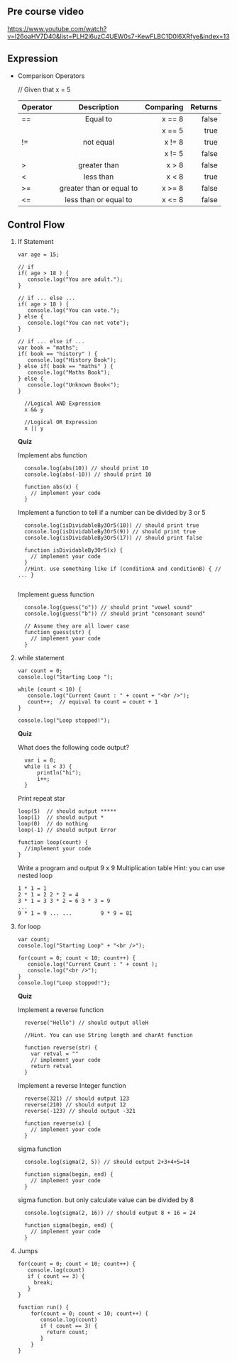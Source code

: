 ## Pre course video

https://www.youtube.com/watch?v=l26oaHV7D40&list=PLH2l6uzC4UEW0s7-KewFLBC1D0l6XRfye&index=13

## Expression

  - Comparison Operators

    // Given that x = 5
    
    | Operator      | Description | Comparing     |  Returns |
    | :---        |    :----:   |          ---: |  ---: |
    | ==      | Equal to       | x == 8   |  false |
    |         |         | x == 5     |  true  |
    |  !=     |  not equal | x != 8 | true |
    |        |    | x != 5 | false |
    |   >     |   greater than  | x > 8 | false |
    |   <     |   less than  | x < 8 | true |
    |   >=     |  greater than or equal to  | x >= 8 | false |
    |   <=     |  less than or equal to  | x <= 8 | false |

## Control Flow

1. If Statement

    ````
    var age = 15;
    
    // if
    if( age > 18 ) {
       console.log("You are adult.");
    }
    
    // if ... else ...
    if( age > 18 ) {
       console.log("You can vote.");
    } else {
       console.log("You can not vote");
    }
    
    // if ... else if ...
    var book = "maths";
    if( book == "history" ) {
       console.log("History Book");
    } else if( book == "maths" ) {
       console.log("Maths Book");
    } else {
       console.log("Unknown Book<");
    } 
    ````
    
    ````
      //Logical AND Expression
      x && y
      
      //Logical OR Expression
      x || y      
    ````
    **Quiz**
    
    Implement abs function 
    ````
      console.log(abs(10)) // should print 10
      console.log(abs(-10)) // should print 10
      
      function abs(x) {
        // implement your code
      }
    ````
    
    Implement a function to tell if a number can be divided by 3 or 5
    ````
      console.log(isDividableBy3Or5(10)) // should print true
      console.log(isDividableBy3Or5(9)) // should print true
      console.log(isDividableBy3Or5(17)) // should print false
      
      function isDividableBy3Or5(x) {
        // implement your code
      }
      //Hint. use something like if (conditionA and conditionB) { // ... }
      
    ````        
    
    Implement guess function 
    ````
      console.log(guess("o")) // should print "vowel sound"
      console.log(guess("b")) // should print "consonant sound"
      
      // Assume they are all lower case
      function guess(str) {
        // implement your code
      }
    ````
    
1. while statement
    ````
    var count = 0;
    console.log("Starting Loop ");

    while (count < 10) {
       console.log("Current Count : " + count + "<br />");
       count++;  // equival to count = count + 1
    }

    console.log("Loop stopped!");
    ````
    **Quiz**
    
    What does the following code output? 
    ````
      var i = 0;
      while (i < 3) {
          println("hi");
          i++;
      }
    ````
    
    Print repeat star
    ````
    loop(5)  // should output *****
    loop(1)  // should output *
    loop(0)  // do nothing
    loop(-1) // should output Error
    
    function loop(count) {
      //implement your code
    }
    ````
     
    Write a program and output 9 x 9 Multiplication table
    Hint: you can use nested loop
    ````
    1 * 1 = 1
    2 * 1 = 2 2 * 2 = 4
    3 * 1 = 3 3 * 2 = 6 3 * 3 = 9
    ...
    9 * 1 = 9 ... ...         9 * 9 = 81
    ````   
   
1. for loop
    ````
    var count;
    console.log("Starting Loop" + "<br />");

    for(count = 0; count < 10; count++) {
       console.log("Current Count : " + count );
       console.log("<br />");
    }         
    console.log("Loop stopped!");
    ````
    
    **Quiz**
    
    Implement a reverse function
    ````
      reverse("Hello") // should output olleH
      
      //Hint. You can use String length and charAt function
      
      function reverse(str) {
        var retval = ""
        // implement your code
        return retval
      }
    ````    
    
    Implement a reverse Integer function
    ````
      reverse(321) // should output 123
      reverse(210) // should output 12
      reverse(-123) // should output -321
      
      function reverse(x) {
        // implement your code
      }
    ````     
    
    sigma function
    ````
      console.log(sigma(2, 5)) // should output 2+3+4+5=14
      
      function sigma(begin, end) {
        // implement your code
      }
    ````     
     
    sigma function. but only calculate value can be divided by 8
    ````
      console.log(sigma(2, 16)) // should output 8 + 16 = 24
      
      function sigma(begin, end) {
        // implement your code
      }
    ````        
1. Jumps 

    ````
    for(count = 0; count < 10; count++) {
       console.log(count)
       if ( count == 3) {
         break;
       }
    }         
    ````
    
    ````
    function run() {
        for(count = 0; count < 10; count++) {
           console.log(count)
           if ( count == 3) {
             return count;
           }
        }     
    }    
    ````
